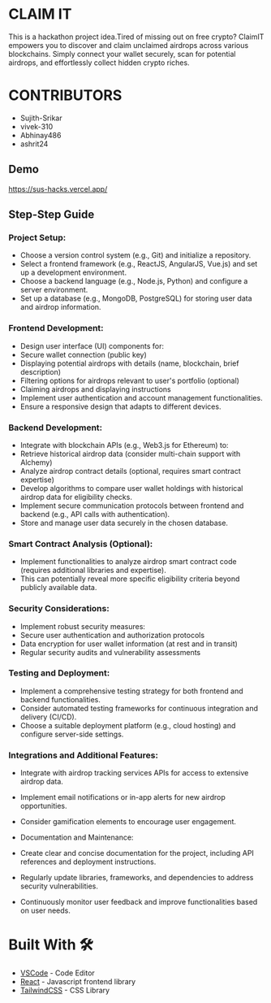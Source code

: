 
# CLAIM IT

This is a hackathon project idea.Tired of missing out on free crypto? ClaimIT empowers you to discover and claim unclaimed airdrops across various blockchains.  Simply connect your wallet securely, scan for potential airdrops, and effortlessly collect hidden crypto riches.

# CONTRIBUTORS

* Sujith-Srikar
* vivek-310
* Abhinay486
* ashrit24
## Demo

https://sus-hacks.vercel.app/


## Step-Step Guide

### Project Setup:

* Choose a version control system (e.g., Git) and initialize a repository.
* Select a frontend framework (e.g., ReactJS, AngularJS, Vue.js) and set up a development environment.
* Choose a backend language (e.g., Node.js, Python) and configure a server environment.
* Set up a database (e.g., MongoDB, PostgreSQL) for storing user data and airdrop information.

### Frontend Development:

* Design user interface (UI) components for:
* Secure wallet connection (public key)
* Displaying potential airdrops with details (name, blockchain, brief description)
* Filtering options for airdrops relevant to user's portfolio (optional)
* Claiming airdrops and displaying instructions
* Implement user authentication and account management functionalities.
* Ensure a responsive design that adapts to different devices.

### Backend Development:

* Integrate with blockchain APIs (e.g., Web3.js for Ethereum) to:
* Retrieve historical airdrop data (consider multi-chain support with Alchemy)
* Analyze airdrop contract details (optional, requires smart contract expertise)
* Develop algorithms to compare user wallet holdings with historical airdrop data for eligibility checks.
* Implement secure communication protocols between frontend and backend (e.g., API calls with authentication).
* Store and manage user data securely in the chosen database.

### Smart Contract Analysis (Optional):

* Implement functionalities to analyze airdrop smart contract code (requires additional libraries and expertise).
* This can potentially reveal more specific eligibility criteria beyond publicly available data.

### Security Considerations:

* Implement robust security measures:
* Secure user authentication and authorization protocols
* Data encryption for user wallet information (at rest and in transit)
* Regular security audits and vulnerability assessments

### Testing and Deployment:

* Implement a comprehensive testing strategy for both frontend and backend functionalities.
* Consider automated testing frameworks for continuous integration and delivery (CI/CD).
* Choose a suitable deployment platform (e.g., cloud hosting) and configure server-side settings.

###  Integrations and Additional Features:

* Integrate with airdrop tracking services APIs for access to extensive airdrop data.
* Implement email notifications or in-app alerts for new airdrop opportunities.
* Consider gamification elements to encourage user engagement.
* Documentation and Maintenance:

* Create clear and concise documentation for the project, including API references and deployment instructions.
* Regularly update libraries, frameworks, and dependencies to address security vulnerabilities.
* Continuously monitor user feedback and improve functionalities based on user needs.

# Built With 🛠️

* [VSCode](https://code.visualstudio.com/) - Code Editor
* [React](https://beta.reactjs.org/) - Javascript frontend library
* [TailwindCSS](https://tailwindcss.com/docs/installation) - CSS Library